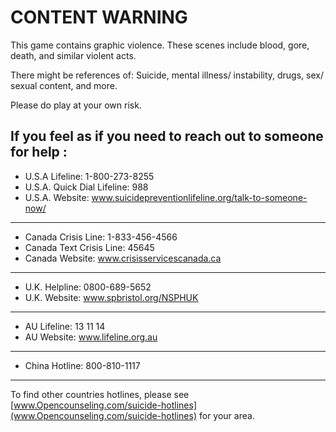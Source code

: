 # CONTENT WARNING
This game contains graphic violence. These scenes include blood, gore, death, and similar violent acts.

There might be references of: Suicide, mental illness/ instability, drugs, sex/ sexual content, and more. 

Please do play at your own risk.


## If you feel as if you need to reach out to someone for help :
- U.S.A Lifeline: 1-800-273-8255
- U.S.A. Quick Dial Lifeline: 988
- U.S.A. Website: www.suicidepreventionlifeline.org/talk-to-someone-now/
***
- Canada Crisis Line: 1-833-456-4566
- Canada Text Crisis Line: 45645
- Canada Website: www.crisisservicescanada.ca
***
- U.K. Helpline: 0800-689-5652
- U.K. Website: www.spbristol.org/NSPHUK
***
- AU Lifeline: 13 11 14
- AU Website: www.lifeline.org.au
***
- China Hotline: 800-810-1117
***
To find other countries hotlines, please see [www.Opencounseling.com/suicide-hotlines](www.Opencounseling.com/suicide-hotlines) for your area.